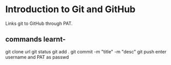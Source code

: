 # Introduction to Git and GitHub
Links git to GitHub through PAT.

## commands learnt-
git clone url
git status
git add .
git commit -m "title" -m "desc"
git push
enter username and PAT as passwd

